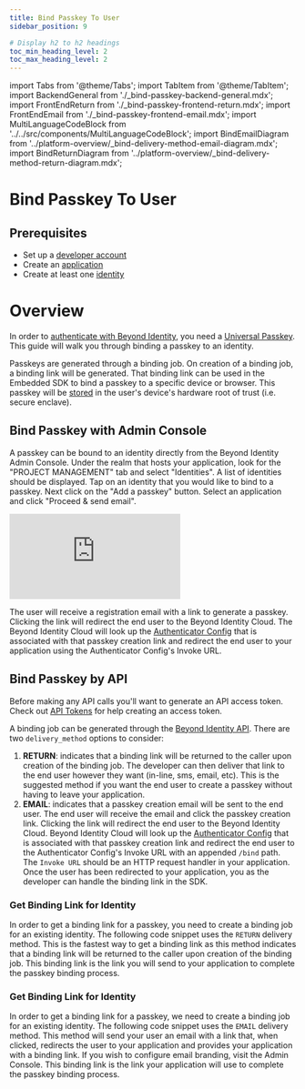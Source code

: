 ```yaml
---
title: Bind Passkey To User
sidebar_position: 9

# Display h2 to h2 headings
toc_min_heading_level: 2
toc_max_heading_level: 2
---
```


import Tabs from '@theme/Tabs';
import TabItem from '@theme/TabItem';
import BackendGeneral from './\_bind-passkey-backend-general.mdx';
import FrontEndReturn from './\_bind-passkey-frontend-return.mdx';
import FrontEndEmail from './\_bind-passkey-frontend-email.mdx';
import MultiLanguageCodeBlock from '../../src/components/MultiLanguageCodeBlock';
import BindEmailDiagram from '../platform-overview/\_bind-delivery-method-email-diagram.mdx';
import BindReturnDiagram from '../platform-overview/\_bind-delivery-method-return-diagram.mdx';

# Bind Passkey To User

## Prerequisites

- Set up a [developer account](./account-setup.md)
- Create an [application](./applications.md)
- Create at least one [identity](./user-provisioning.md)

# Overview

In order to [authenticate with Beyond Identity](./authentication.md), you need a [Universal Passkey](../platform-overview/passkeys-and-devices/what-are-passkeys). This guide will walk you through binding a passkey to an identity.

Passkeys are generated through a binding job. On creation of a binding job, a binding link will be generated. That binding link can be used in the Embedded SDK to bind a passkey to a specific device or browser. This passkey will be [stored](../platform-overview/passkeys-and-devices/how-are-keys-stored) in the user's device's hardware root of trust (i.e. secure enclave).

## Bind Passkey with Admin Console

A passkey can be bound to an identity directly from the Beyond Identity Admin Console. Under the realm that hosts your application, look for the "PROJECT MANAGEMENT" tab and select "Identities". A list of identities should be displayed. Tap on an identity that you would like to bind to a passkey. Next click on the "Add a passkey" button. Select an application and click "Proceed & send email".

<div style={{position: 'relative', paddingBottom: 'calc(73% + 20px)', height: '0'}}>
	<iframe src='https://demo.arcade.software/Y0eBYYISHT8KxVwkSDpo?embed&forceNoOpeningAnimation=true' frameBorder="0" style={{position: 'absolute', top: '0', left: '0', width: '100%', height: '100%'}}>
	</iframe>
</div>

The user will receive a registration email with a link to generate a passkey. Clicking the link will redirect the end user to the Beyond Identity Cloud. The Beyond Identity Cloud will look up the [Authenticator Config](../platform-overview/authenticator-config.md) that is associated with that passkey creation link and redirect the end user to your application using the Authenticator Config's Invoke URL.

## Bind Passkey by API

Before making any API calls you'll want to generate an API access token. Check out [API Tokens](./api-token) for help creating an access token.

A binding job can be generated through the [Beyond Identity API](https://developer.beyondidentity.com/api/v1). There are two `delivery_method` options to consider:

1. **RETURN**: indicates that a binding link will be returned to the caller upon creation of the binding job. The developer can then deliver that link to the end user however they want (in-line, sms, email, etc). This is the suggested method if you want the end user to create a passkey without having to leave your application.
2. **EMAIL**: indicates that a passkey creation email will be sent to the end user. The end user will receive the email and click the passkey creation link. Clicking the link will redirect the end user to the Beyond Identity Cloud. Beyond Identity Cloud will look up the [Authenticator Config](../platform-overview/authenticator-config.md) that is associated with that passkey creation link and redirect the end user to the Authenticator Config's Invoke URL with an appended `/bind` path. The `Invoke URL` should be an HTTP request handler in your application. Once the user has been redirected to your application, you as the developer can handle the binding link in the SDK.

<Tabs groupId="bind-delivery-method" queryString>

<!--  RETURN -->
<TabItem value="return" label="RETURN">

<BindReturnDiagram/>
<BackendGeneral/>

### Get Binding Link for Identity

In order to get a binding link for a passkey, you need to create a binding job for an existing identity. The following code snippet uses the `RETURN` delivery method. This is the fastest way to get a binding link as this method indicates that a binding link will be returned to the caller upon creation of the binding job. This binding link is the link you will send to your application to complete the passkey binding process.

<MultiLanguageCodeBlock
  curl='curl "https://api-$(REGION).beyondidentity.com/v1/tenants/$(TENANT_ID)/realms/$(REALM_ID)/identities/$(IDENTITY_ID)/credential-binding-jobs" \
-X POST \
-H "Authorization: Bearer $(API_TOKEN)" \
-H "Content-Type: application/json" \
-d "{\"job\":{\"delivery_method\":\"RETURN\",\"authenticator_config_id\":\"$(AUTHENTICATOR_CONFIG_ID)\"}}"'
  title="/credential-binding-jobs"
/>

<FrontEndReturn/>
</TabItem>

<!-- EMAIL -->
<TabItem value="email" label="EMAIL">

<BindEmailDiagram/>
<BackendGeneral/>

### Get Binding Link for Identity

In order to get a binding link for a passkey, we need to create a binding job for an existing identity. The following code snippet uses the `EMAIL` delivery method. This method will send your user an email with a link that, when clicked, redirects the user to your application and provides your application with a binding link. If you wish to configure email branding, visit the Admin Console. This binding link is the link your application will use to complete the passkey binding process.

<MultiLanguageCodeBlock
  curl='curl "https://api-$(REGION).beyondidentity.com/v1/tenants/$(TENANT_ID)/realms/$(REALM_ID)/identities/$(IDENTITY_ID)/credential-binding-jobs" \
-X POST \
-H "Authorization: Bearer $(API_TOKEN)" \
-H "Content-Type: application/json" \
-d "{\"job\":{\"delivery_method\":\"EMAIL\",\"authenticator_config_id\":\"$(AUTHENTICATOR_CONFIG_ID)\",\"post_binding_redirect_uri\":\"$(APP_REDIRECT_URI)\"}}"'
  title="/credential-binding-jobs"
/>

<FrontEndEmail/>
</TabItem>

</Tabs>
